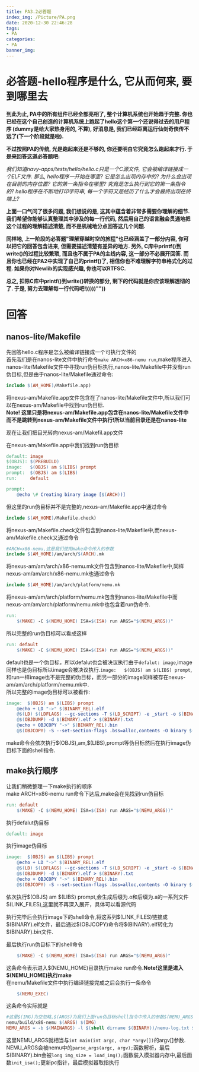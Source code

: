```yaml
---
title: PA3.2必答题
index_img: /Picture/PA.png
date: 2020-12-30 22:46:28
tags:
- PA
categories:
- PA
banner_img:
---
```

# 必答题-hello程序是什么, 它从而何来, 要到哪里去
**到此为止, PA中的所有组件已经全部亮相了, 整个计算机系统也开始趋于完整. 你也已经在这个自己创造的计算机系统上跑起了hello这个第一个还说得过去的用户程序 (dummy是给大家热身用的, 不算), 好消息是, 我们已经距离运行仙剑奇侠传不远了(下一个阶段就是啦).<br>**

**不过按照PA的传统, 光是跑起来还是不够的, 你还要明白它究竟怎么跑起来才行. 于是来回答这道必答题吧:**

*我们知道navy-apps/tests/hello/hello.c只是一个C源文件, 它会被编译链接成一个ELF文件. 那么, hello程序一开始在哪里? 它是怎么出现内存中的? 为什么会出现在目前的内存位置? 它的第一条指令在哪里? 究竟是怎么执行到它的第一条指令的? hello程序在不断地打印字符串, 每一个字符又是经历了什么才会最终出现在终端上?*

**上面一口气问了很多问题, 我们想说的是, 这其中蕴含着非常多需要你理解的细节. 我们希望你能够认真整理其中涉及的每一行代码, 然后用自己的语言融会贯通地把这个过程的理解描述清楚, 而不是机械地分点回答这几个问题.**

**同样地, 上一阶段的必答题"理解穿越时空的旅程"也已经涵盖了一部分内容, 你可以把它的回答包含进来, 但需要描述清楚有差异的地方. 另外, C库中printf()到write()的过程比较繁琐, 而且也不属于PA的主线内容, 这一部分不必展开回答. 而且你也已经在PA2中实现了自己的printf()了, 相信你也不难理解字符串格式化的过程. 如果你对Newlib的实现感兴趣, 你也可以RTFSC.**

**总之, 扣除C库中printf()到write()转换的部分, 剩下的代码就是你应该理解透彻的了. 于是, 努力去理解每一行代码吧!)))))""))**

# 回答
## nanos-lite/Makefile
先回答hello.c程序是怎么被编译链接成一个可执行文件的<br>
首先我们是在nanos-lite文件中执行命令`make ARCH=x86-nemu run`,make程序进入nanos-lite/Makefile文件中寻找run伪目标执行,nanos-lite/Makefile中并没有run伪目标,但是由于nanos-lite/Makefile通过命令:<br>
```makefile
include $(AM_HOME)/Makefile.app)
```
将nexus-am/Makefile.app文件包含在了nanos-lite/Makefile文件中,所以我们可以在nexus-am/Makefile中找到run伪目标.<br>
**Note! 这里只是将nexus-am/Makefile.app包含在nanos-lite/Makefile文件中而不是跳转到nexus-am/Makefile文件中执行!所以当前目录还是在nanos-lite**<br>

现在让我们把目光转向nexus-am/Makefil.app文件<br>

在nexus-am/Makefile.app中我们找到run伪目标
```makefile
default: image
$(OBJS): $(PREBUILD)
image:   $(OBJS) am $(LIBS) prompt
prompt:  $(OBJS) am $(LIBS)
run:     default

prompt:
	@echo \# Creating binary image [$(ARCH))]
```
但这里的run伪目标并不是完整的,nexus-am/Makefile.app中通过命令
```makefile
include $(AM_HOME)/Makefile.check)
```
将nexus-am/Makefile.check文件包含到nanos-lite/Makefile中,而nexus-am/Makefile.check又通过命令
```Makefile
#ARCH=x86-nemu,这是我们使用make命令传入的参数
include $(AM_HOME)/am/arch/$(ARCH).mk
```
将nexus-am/am/arch/x86-nemu.mk文件包含到nanos-lite/Makefile中,同样nexus-am/am/arch/x86-nemu.mk也通过命令
```makefile
include $(AM_HOME)/am/arch/platform/nemu.mk
```
将nexus-am/am/arch/platform/nemu.mk包含到nanos-lite/Makefile中而nexus-am/am/arch/platform/nemu.mk中也包含着run伪命令.
```makefile
run:
	$(MAKE) -C $(NEMU_HOME) ISA=$(ISA) run ARGS="$(NEMU_ARGS))"
```
所以完整的run伪目标可以看成这样
```makefile
run: default
	$(MAKE) -C $(NEMU_HOME) ISA=$(ISA) run ARGS="$(NEMU_ARGS))"
```
default也是一个伪目标，所以defalut也会被决议执行由于`defalut: image`,image同样也是伪目标所以image会被决议执行.`image:   $(OBJS) am $(LIBS) prompt`,和run一样image也不是完整的伪目标，而另一部分的image同样被存在nexus-am/am/arch/platform/nemu.mk中.<br>
所以完整的image伪目标可以被看作:<br>
```makefile
image:	$(OBJS) am $(LIBS) prompt
	@echo + LD "->" $(BINARY_REL).elf
	@$(LD) $(LDFLAGS) --gc-sections -T $(LD_SCRIPT) -e _start -o $(BINARY).elf $(LINK_FILES)
	@$(OBJDUMP) -d $(BINARY).elf > $(BINARY).txt
	@echo + OBJCOPY "->" $(BINARY_REL).bin
	@$(OBJCOPY) -S --set-section-flags .bss=alloc,contents -O binary $(BINARY).elf $(BINARY).bin
```
make命令会依次执行\$(OBJS),am,\$(LIBS),prompt等伪目标然后在执行image伪目标下面的shell指令.<br>

## make执行顺序
让我们稍微整理一下make执行的顺序<br>
make ARCH=x86-nemu run命令下达后,make会在先找到run伪目标<br>
```makefile
run: default
	$(MAKE) -C $(NEMU_HOME) ISA=$(ISA) run ARGS="$(NEMU_ARGS))"
```
执行defalut伪目标
```makefile
default: image
```
执行image伪目标
```makefile
image:	$(OBJS) am $(LIBS) prompt
	@echo + LD "->" $(BINARY_REL).elf
	@$(LD) $(LDFLAGS) --gc-sections -T $(LD_SCRIPT) -e _start -o $(BINARY).elf $(LINK_FILES)
	@$(OBJDUMP) -d $(BINARY).elf > $(BINARY).txt
	@echo + OBJCOPY "->" $(BINARY_REL).bin
	@$(OBJCOPY) -S --set-section-flags .bss=alloc,contents -O binary $(BINARY).elf $(BINARY).bin
```
依次执行\$(OBJS) am \$(LIBS) prompt,会生成后缀为.o和后缀为.a的一系列文件\$(LINK_FILES),这里就不再深入展开，具体可以看源代码<br>

执行完毕后会执行image下的shell命令,将这系列\$(LINK_FILES)链接成\$(BINARY).elf文件，最后通过\$(OBJCOPY)命令将\$(BINARY).elf转化为\$(BINARY).bin文件.<br>

最后执行run伪目标下的shell命令
```makefile
	$(MAKE) -C $(NEMU_HOME) ISA=$(ISA) run ARGS="$(NEMU_ARGS)"
```
这条命令表示进入\$(NEMU_HOME)目录执行make run命令.**Note!这里是进入\$(NEMU_HOME)执行make**<br>
在nemu/Makefile文件中执行编译链接完成之后会执行一条命令
```makefile
	$(NEMU_EXEC)
```
这条命令实际就是
```makefile
#这里$(IMG)为空忽略,$(ARGS)为我们上面run伪目标shell指令中传入的参数$(NEMU_ARGS)
nemu/build/x86-nemu $(ARGS) $(IMG)
NEMU_ARGS = -b $(MAINARGS) -l $(shell dirname $(BINARY))/nemu-log.txt $(BINARY).bin)
```
这里NEMU_ARGS就相当与`int main(int argc, char *argv[])`的argv[]参数.
NEMU_ARGS会被nemu中的`parse_args(argc, argv);`函数解析，最后\$(BINARY).bin会被`long img_size = load_img();`函数装入模拟器内存中,最后函数`init_isa();`更新pc指针，最后模拟器取指执行<br>
